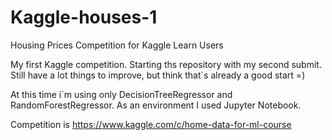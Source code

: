 # Kaggle-houses-1
Housing Prices Competition for Kaggle Learn Users

My first Kaggle competition. Starting ths repository with my second submit. Still have a lot things to improve, but think that`s already a good start =)

At this time i`m using only DecisionTreeRegressor and RandomForestRegressor. As an environment I used Jupyter Notebook.

Competition is https://www.kaggle.com/c/home-data-for-ml-course
